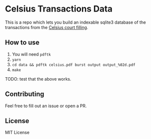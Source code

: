 # Celsius Transactions Data

This is a repo which lets you build an indexable sqlite3 database of the transactions from the [Celsius court filling](https://gizmodo.com/celsius-execs-cashed-out-bitcoin-price-crypto-ponzi-1849623526).

## How to use
1. You will need `pdftk`
2. `yarn`
3. `cd data && pdftk celsius.pdf burst output output_%02d.pdf`
4. `make`

TODO: test that the above works.

## Contributing
Feel free to fill out an issue or open a PR.

## License
MIT License